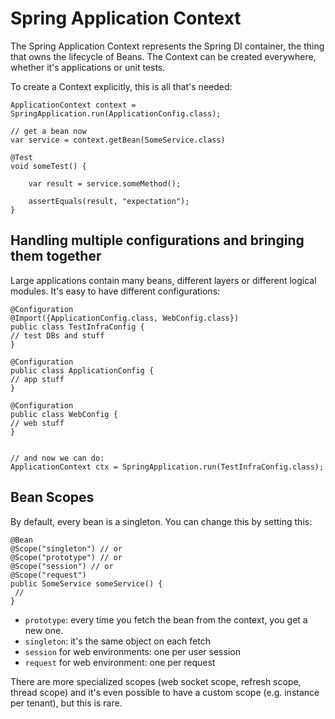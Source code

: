 # Spring Application Context

The Spring Application Context represents the Spring DI container, the thing that owns the lifecycle of Beans.
The Context can be created everywhere, whether it's applications or unit tests.

To create a Context explicitly, this is all that's needed:

```
ApplicationContext context = SpringApplication.run(ApplicationConfig.class);

// get a bean now
var service = context.getBean(SomeService.class)

@Test
void someTest() {

	var result = service.someMethod();

	assertEquals(result, "expectation");
}
```

## Handling multiple configurations and bringing them together

Large applications contain many beans, different layers or different logical modules. It's easy to have different configurations:

```
@Configuration
@Import({ApplicationConfig.class, WebConfig.class})
public class TestInfraConfig {
// test DBs and stuff
}

@Configuration
public class ApplicationConfig {
// app stuff
}

@Configuration
public class WebConfig {
// web stuff
}


// and now we can do:
ApplicationContext ctx = SpringApplication.run(TestInfraConfig.class);

```

## Bean Scopes

By default, every bean is a singleton. You can change this by setting this:

```
@Bean
@Scope("singleton") // or
@Scope("prototype") // or
@Scope("session") // or
@Scope("request")
public SomeService someService() {
 //
}
```

* `prototype`: every time you fetch the bean from the context, you get a new one.
* `singleton`: it's the same object on each fetch
* `session` for web environments: one per user session
* `request` for web environment: one per request

There are more specialized scopes (web socket scope, refresh scope, thread scope) and it's even possible to have a custom scope (e.g. instance per tenant), but this is rare.